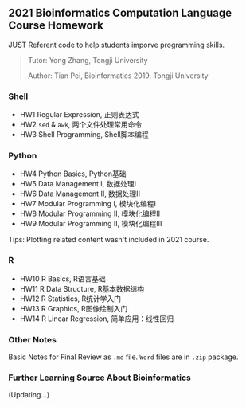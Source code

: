 ## 2021 Bioinformatics Computation Language Course Homework

JUST Referent code to help students imporve programming skills.

> Tutor: Yong Zhang, Tongji University
>
> Author: Tian Pei, Bioinformatics 2019, Tongji University

### Shell

- HW1 Regular Expression, 正则表达式
- HW2 `sed` & `awk`, 两个文件处理常用命令
- HW3 Shell Programming, Shell脚本编程

### Python

- HW4 Python Basics, Python基础
- HW5 Data Management I, 数据处理I
- HW6 Data Management II, 数据处理II
- HW7 Modular Programming I, 模块化编程I
- HW8 Modular Programming II, 模块化编程II
- HW9 Modular Programming II, 模块化编程III

Tips: Plotting related content wasn't included in 2021 course. 


### R 

- HW10 R Basics, R语言基础
- HW11 R Data Structure, R基本数据结构
- HW12 R Statistics, R统计学入门
- HW13 R Graphics, R图像绘制入门
- HW14 R Linear Regression, 简单应用：线性回归

### Other Notes

Basic Notes for Final Review as `.md` file.
`Word` files are in `.zip` package.


### Further Learning Source About Bioinformatics

(Updating...)

